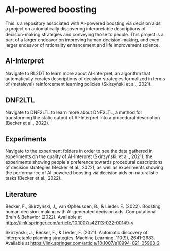 # AI-powered boosting

This is a repository associated with AI-powered boosting via decision aids: a project on automatically discovering interpretable descriptions of decision-making strategies and conveying those to people. This project is a part of a larger endeavor on improving human decision-making, and even larger endeavor of rationality enhancement and life improvement science.

## AI-Interpret

Navigate to RL2DT to learn more about AI-Interpret, an algorithm that automatically creates descriptions of decision strategies formalized in terms of (metalevel) reinforcement learning policies (Skirzyński et al., 2021).

## DNF2LTL

Navigate to DNF2LTL to learn more about DNF2LTL, a method for transforming the static output of AI-Interpret into a procedural description (Becker et al., 2022).

## Experiments

Navigate to the experiment folders in order to see the data gathered in experiments on the quality of AI-Interpret (Skirzyński, et al., 2021), the experiments showing people's preference towards procedural descriptions of decision strategies (Becker et al., 2022), as well as experiments showing the performance of AI-powered boosting via decision aids on naturalistic tasks (Becker et al., 2022).

## Literature

  Becker, F., Skirzyński, J,, van Opheusden, B., & Lieder. F. (2022). Boosting human decision-making with AI-generated decision aids. Computational Brain & Behavior (2022). Available at https://link.springer.com/article/10.1007/s42113-022-00149-y

  Skirzyński, J., Becker, F., & Lieder, F. (2021). Automatic discovery of interpretable planning strategies. Machine Learning, 110(9), 2641-2683. Available at https://link.springer.com/article/10.1007/s10994-021-05963-2
